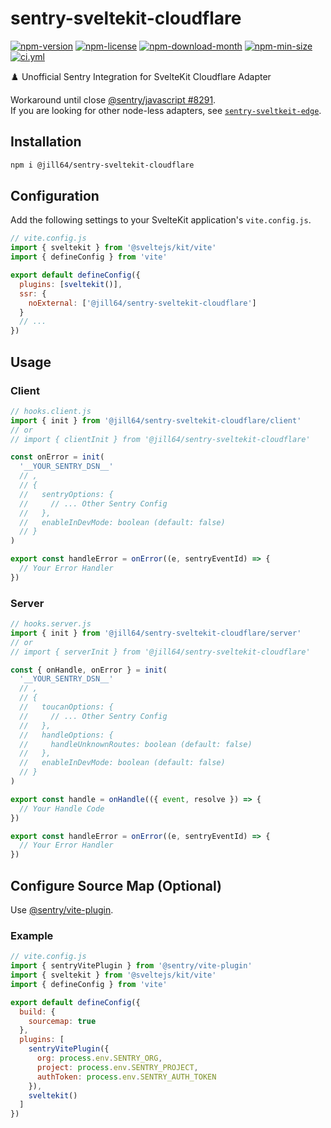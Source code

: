 <!----- BEGIN GHOST DOCS HEADER ----->

# sentry-sveltekit-cloudflare

[![npm-version](https://img.shields.io/npm/v/@jill64/sentry-sveltekit-cloudflare)](https://npmjs.com/package/@jill64/sentry-sveltekit-cloudflare) [![npm-license](https://img.shields.io/npm/l/@jill64/sentry-sveltekit-cloudflare)](https://npmjs.com/package/@jill64/sentry-sveltekit-cloudflare) [![npm-download-month](https://img.shields.io/npm/dm/@jill64/sentry-sveltekit-cloudflare)](https://npmjs.com/package/@jill64/sentry-sveltekit-cloudflare) [![npm-min-size](https://img.shields.io/bundlephobia/min/@jill64/sentry-sveltekit-cloudflare)](https://npmjs.com/package/@jill64/sentry-sveltekit-cloudflare) [![ci.yml](https://github.com/jill64/sentry-sveltekit-cloudflare/actions/workflows/ci.yml/badge.svg)](https://github.com/jill64/sentry-sveltekit-cloudflare/actions/workflows/ci.yml)

♟️ Unofficial Sentry Integration for SvelteKit Cloudflare Adapter

<!----- END GHOST DOCS HEADER ----->

Workaround until close [@sentry/javascript #8291](https://github.com/getsentry/sentry-javascript/issues/8291).  
If you are looking for other node-less adapters, see [`sentry-sveltkeit-edge`](https://github.com/jill64/sentry-sveltekit-edge).

## Installation

```sh
npm i @jill64/sentry-sveltekit-cloudflare
```

## Configuration

Add the following settings to your SvelteKit application's `vite.config.js`.

```js
// vite.config.js
import { sveltekit } from '@sveltejs/kit/vite'
import { defineConfig } from 'vite'

export default defineConfig({
  plugins: [sveltekit()],
  ssr: {
    noExternal: ['@jill64/sentry-sveltekit-cloudflare']
  }
  // ...
})
```

## Usage

### Client

```js
// hooks.client.js
import { init } from '@jill64/sentry-sveltekit-cloudflare/client'
// or
// import { clientInit } from '@jill64/sentry-sveltekit-cloudflare'

const onError = init(
  '__YOUR_SENTRY_DSN__'
  // ,
  // {
  //   sentryOptions: {
  //     // ... Other Sentry Config
  //   },
  //   enableInDevMode: boolean (default: false)
  // }
)

export const handleError = onError((e, sentryEventId) => {
  // Your Error Handler
})
```

### Server

```js
// hooks.server.js
import { init } from '@jill64/sentry-sveltekit-cloudflare/server'
// or
// import { serverInit } from '@jill64/sentry-sveltekit-cloudflare'

const { onHandle, onError } = init(
  '__YOUR_SENTRY_DSN__'
  // ,
  // {
  //   toucanOptions: {
  //     // ... Other Sentry Config
  //   },
  //   handleOptions: {
  //     handleUnknownRoutes: boolean (default: false)
  //   },
  //   enableInDevMode: boolean (default: false)
  // }
)

export const handle = onHandle(({ event, resolve }) => {
  // Your Handle Code
})

export const handleError = onError((e, sentryEventId) => {
  // Your Error Handler
})
```

## Configure Source Map (Optional)

Use [@sentry/vite-plugin](https://npmjs.com/package/@sentry/vite-plugin).

### Example

```js
// vite.config.js
import { sentryVitePlugin } from '@sentry/vite-plugin'
import { sveltekit } from '@sveltejs/kit/vite'
import { defineConfig } from 'vite'

export default defineConfig({
  build: {
    sourcemap: true
  },
  plugins: [
    sentryVitePlugin({
      org: process.env.SENTRY_ORG,
      project: process.env.SENTRY_PROJECT,
      authToken: process.env.SENTRY_AUTH_TOKEN
    }),
    sveltekit()
  ]
})
```
